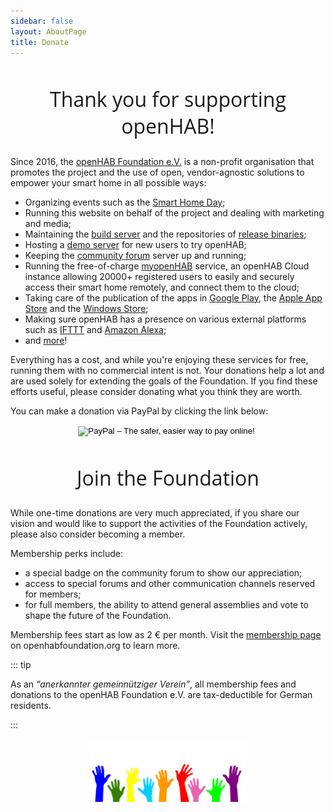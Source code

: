 ```yaml
---
sidebar: false
layout: AboutPage
title: Donate
---
```


<style>
.big-title {
  font-family: 'Open Sans', sans-serif;
  font-size: 2rem;
  font-weight: 400;
  text-align: center;
}
img.illustration {
  width: 50%;
  transform: translateX(50%);
}
@media (max-width: 719px) {
  img.illustration {
    width: 100%;
    transform: translateX(0);
  }
}
</style>

<!--
image source: https://pixabay.com/en/volunteer-hands-help-colors-2055015/
license: CC0
-->
<h2 class="big-title">Thank you for supporting openHAB!</h2>

Since 2016, the [openHAB Foundation e.V.](https://www.openhabfoundation.org) is a non-profit organisation that
promotes the project and the use of open, vendor-agnostic solutions to empower your smart home in all possible ways:

- Organizing events such as the [Smart Home Day](/blog/2017-10-22-smarthomeday-ece.html);
- Running this website on behalf of the project and dealing with marketing and media;
- Maintaining the [build server](https://openhab.ci.cloudbees.com/) and the repositories of [release binaries](https://bintray.com/openhab);
- Hosting a [demo server](http://demo.openhab.org:8080/start/index) for new users to try openHAB;
- Keeping the [community forum](https://community.openhab.org/) server up and running;
- Running the free-of-charge [myopenHAB](https://community.openhab.org/) service, an openHAB Cloud instance
  allowing 20000+ registered users to easily and securely access their smart home remotely, and connect them to the cloud;
- Taking care of the publication of the apps in [Google Play](https://play.google.com/store/apps/details?id=org.openhab.habdroid),
  the [Apple App Store](https://itunes.apple.com/us/app/openhab/id492054521?mt=8) and the
  [Windows Store](https://www.microsoft.com/en-us/store/p/openhab/9nmq39ctwxgt);
- Making sure openHAB has a presence on various external platforms such as [IFTTT](https://ifttt.com/openhab)
  and [Amazon Alexa](https://www.amazon.com/openHAB-Foundation/dp/B01MTY7Z5L);
- and [more](/blog/2016-12-15-openhabfdn-takeoff.html)!

Everything has a cost, and while you're enjoying these services for free, running them with no commercial intent is not. Your donations help
a lot and are used solely for extending the goals of the Foundation. If you find these efforts useful, please consider donating what
you think they are worth.

You can make a donation via PayPal by clicking the link below:


<form action="https://www.paypal.com/cgi-bin/webscr" method="post" target="_top" style="text-align: center">
<input type="hidden" name="cmd" value="_s-xclick">
<input type="hidden" name="hosted_button_id" value="KPVP4NJESFENY">
<input type="image" style="border:none; background:transparent; margin:auto;" src="https://www.paypalobjects.com/webstatic/en_US/btn/btn_donate_cc_147x47.png" border="0" name="submit" alt="PayPal – The safer, easier way to pay online!">
<img alt="" border="0" src="https://www.paypalobjects.com/de_DE/i/scr/pixel.gif" width="1" height="1">
</form>

<h2 class="big-title">Join the Foundation</h2>

While one-time donations are very much appreciated, if you share our vision and would like to support the activities of the Foundation actively, please also consider becoming a member.

Membership perks include:

- a special badge on the community forum to show our appreciation;
- access to special forums and other communication channels reserved for members;
- for full members, the ability to attend general assemblies and vote to shape the future of the Foundation.

Membership fees start as low as 2 &euro; per month. Visit the [membership page](http://www.openhabfoundation.org/members/membership) on openhabfoundation.org to learn more.

::: tip

As an _“anerkannter gemeinnütziger Verein”_, all membership fees and donations to the openHAB Foundation e.V. are tax-deductible for German residents.

:::

<img class="illustration" src="./images/volunteer-2055015_1920.png" />
